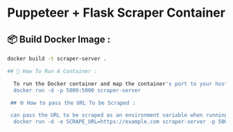 # Puppeteer + Flask Scraper Container

## 📦 Build Docker Image :

```bash
docker build -t scraper-server .

## 🚀 How To Run A Container :

  To run the Docker container and map the container's port to your host machine, use:
  docker run -d -p 5000:5000 scraper-server

 ## 🌐 How to pass the URL To be Scraped :

 can pass the URL to be scraped as an environment variable when running the container:
  docker run -d -e SCRAPE_URL=https://example.com scraper-server -p 5000:5000


